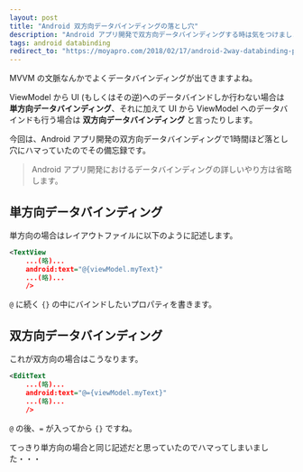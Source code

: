 ```yaml
---
layout: post
title: "Android 双方向データバインディングの落とし穴"
description: "Android アプリ開発で双方向データバインディングする時は気をつけましょうって話です。"
tags: android databinding
redirect_to: "https://moyapro.com/2018/02/17/android-2way-databinding-pitfall/"
---
```


MVVM の文脈なんかでよくデータバインディングが出てきますよね。

ViewModel から UI (もしくはその逆)へのデータバインドしか行わない場合は **単方向データバインディング**、それに加えて UI から ViewModel へのデータバインドも行う場合は **双方向データバインディング** と言ったりします。

今回は、Android アプリ開発の双方向データバインディングで1時間ほど落とし穴にハマっていたのでその備忘録です。

> Android アプリ開発におけるデータバインディングの詳しいやり方は省略します。

## 単方向データバインディング

単方向の場合はレイアウトファイルに以下のように記述します。

```xml
<TextView
    ...(略)...
    android:text="@{viewModel.myText}"
    ...(略)...
    />
```

`@` に続く `{}` の中にバインドしたいプロパティを書きます。

## 双方向データバインディング

これが双方向の場合はこうなります。

```xml
<EditText
    ...(略)...
    android:text="@={viewModel.myText}"
    ...(略)...
    />
```

`@` の後、`=` が入ってから `{}` ですね。

てっきり単方向の場合と同じ記述だと思っていたのでハマってしまいました・・・

